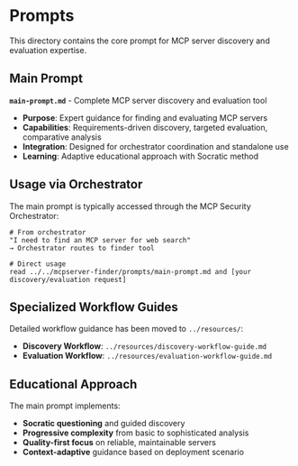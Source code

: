 # Prompts

This directory contains the core prompt for MCP server discovery and evaluation expertise.

## Main Prompt

**`main-prompt.md`** - Complete MCP server discovery and evaluation tool
- **Purpose**: Expert guidance for finding and evaluating MCP servers
- **Capabilities**: Requirements-driven discovery, targeted evaluation, comparative analysis
- **Integration**: Designed for orchestrator coordination and standalone use
- **Learning**: Adaptive educational approach with Socratic method

## Usage via Orchestrator

The main prompt is typically accessed through the MCP Security Orchestrator:
```
# From orchestrator
"I need to find an MCP server for web search"
→ Orchestrator routes to finder tool

# Direct usage
read ../../mcpserver-finder/prompts/main-prompt.md and [your discovery/evaluation request]
```

## Specialized Workflow Guides

Detailed workflow guidance has been moved to `../resources/`:
- **Discovery Workflow**: `../resources/discovery-workflow-guide.md`
- **Evaluation Workflow**: `../resources/evaluation-workflow-guide.md`

## Educational Approach

The main prompt implements:
- **Socratic questioning** and guided discovery
- **Progressive complexity** from basic to sophisticated analysis
- **Quality-first focus** on reliable, maintainable servers
- **Context-adaptive** guidance based on deployment scenario
